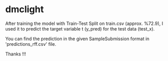# dmclight

After training the model with Train-Test Split on train.csv (approx. %72.9), I used it to predict the target variable t (y_pred) for the test data (test_x).

You can find the prediction in the given SampleSubmission format in 'predictions_rff.csv' file.

Thanks !!!
